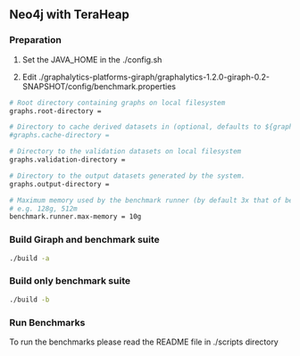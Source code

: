 ## Neo4j with TeraHeap

### Preparation

1. Set the JAVA_HOME in the ./config.sh 

2. Edit ./graphalytics-platforms-giraph/graphalytics-1.2.0-giraph-0.2-SNAPSHOT/config/benchmark.properties

```sh
# Root directory containing graphs on local filesystem
graphs.root-directory =

# Directory to cache derived datasets in (optional, defaults to ${graphs.root-directory}/cache)
#graphs.cache-directory =

# Directory to the validation datasets on local filesystem
graphs.validation-directory =

# Directory to the output datasets generated by the system.
graphs.output-directory =

# Maximum memory used by the benchmark runner (by default 3x that of benchmark executor)
# e.g. 128g, 512m
benchmark.runner.max-memory = 10g
```

### Build Giraph and benchmark suite
```sh
./build -a
```
### Build only benchmark suite
```sh
./build -b
```

### Run Benchmarks
To run the benchmarks please read the README file in ./scripts
directory
